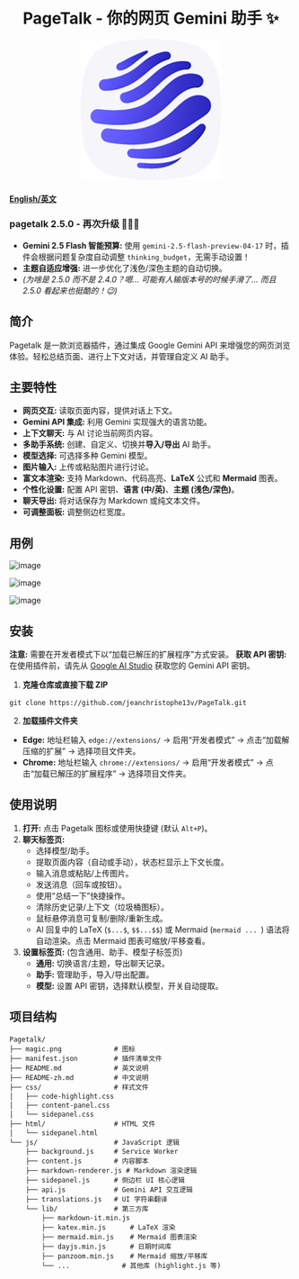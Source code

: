 <h1 align="center">
  <strong>PageTalk - 你的网页 Gemini 助手 ✨</strong>
</h1>

<p align="center">
  <a href="https://github.com/jeanchristophe13v/PageTalk"> <!-- 如果有仓库链接，请替换 -->
    <img src="magic.png?raw=true" alt="Pagetalk 图标" title="Pagetalk 图标" width="250">
  </a>
</p>

#### [English/英文](README.md)

### pagetalk 2.5.0 - 再次升级 🎉🎉🎉

*   **Gemini 2.5 Flash 智能预算:** 使用 `gemini-2.5-flash-preview-04-17` 时，插件会根据问题复杂度自动调整 `thinking_budget`，无需手动设置！
*   **主题自适应增强:** 进一步优化了浅色/深色主题的自动切换。
*   *(为啥是 2.5.0 而不是 2.4.0？嗯... 可能有人输版本号的时候手滑了... 而且 2.5.0 看起来也挺酷的！😉)*

## 简介

Pagetalk 是一款浏览器插件，通过集成 Google Gemini API 来增强您的网页浏览体验。轻松总结页面、进行上下文对话，并管理自定义 AI 助手。


## 主要特性

*   **网页交互:** 读取页面内容，提供对话上下文。
*   **Gemini API 集成:** 利用 Gemini 实现强大的语言功能。
*   **上下文聊天:** 与 AI 讨论当前网页内容。
*   **多助手系统:** 创建、自定义、切换并**导入/导出** AI 助手。
*   **模型选择:** 可选择多种 Gemini 模型。
*   **图片输入:** 上传或粘贴图片进行讨论。
*   **富文本渲染:** 支持 Markdown、代码高亮、**LaTeX** 公式和 **Mermaid** 图表。
*   **个性化设置:** 配置 API 密钥、**语言 (中/英)**、**主题 (浅色/深色)**。
*   **聊天导出:** 将对话保存为 Markdown 或纯文本文件。
*   **可调整面板:** 调整侧边栏宽度。

## 用例
![image](https://github.com/user-attachments/assets/4aa393e4-659d-433a-9d4c-583217c95158)

![image](https://github.com/user-attachments/assets/0dc31cbc-b714-4037-8185-cba15f7e4238)

![image](https://github.com/user-attachments/assets/58256468-0ce8-476b-9383-e9dab566dd24)


## 安装

**注意:** 需要在开发者模式下以“加载已解压的扩展程序”方式安装。
**获取 API 密钥:** 在使用插件前，请先从 [Google AI Studio](https://aistudio.google.com) 获取您的 Gemini API 密钥。

1. **克隆仓库或直接下载 ZIP**
```
git clone https://github.com/jeanchristophe13v/PageTalk.git
```

2. **加载插件文件夹**
- **Edge:** 地址栏输入 `edge://extensions/` -> 启用“开发者模式” -> 点击“加载解压缩的扩展” -> 选择项目文件夹。
- **Chrome:** 地址栏输入 `chrome://extensions/` -> 启用“开发者模式” -> 点击“加载已解压的扩展程序” -> 选择项目文件夹。

## 使用说明

1.  **打开:** 点击 Pagetalk 图标或使用快捷键 (默认 `Alt+P`)。
2.  **聊天标签页:**
    *   选择模型/助手。
    *   提取页面内容（自动或手动），状态栏显示上下文长度。
    *   输入消息或粘贴/上传图片。
    *   发送消息（回车或按钮）。
    *   使用“总结一下”快捷操作。
    *   清除历史记录/上下文（垃圾桶图标）。
    *   鼠标悬停消息可复制/删除/重新生成。
    *   AI 回复中的 LaTeX (`$...$`, `$$...$$`) 或 Mermaid (```mermaid ... ```) 语法将自动渲染。点击 Mermaid 图表可缩放/平移查看。
3.  **设置标签页:** (包含通用、助手、模型子标签页)
    *   **通用:** 切换语言/主题，导出聊天记录。
    *   **助手:** 管理助手，导入/导出配置。
    *   **模型:** 设置 API 密钥，选择默认模型，开关自动提取。

## 项目结构

```
Pagetalk/
├── magic.png             # 图标
├── manifest.json         # 插件清单文件
├── README.md             # 英文说明
├── README-zh.md          # 中文说明
├── css/                  # 样式文件
│   ├── code-highlight.css
│   ├── content-panel.css
│   └── sidepanel.css
├── html/                 # HTML 文件
│   └── sidepanel.html
└── js/                   # JavaScript 逻辑
    ├── background.js     # Service Worker
    ├── content.js        # 内容脚本
    ├── markdown-renderer.js # Markdown 渲染逻辑
    ├── sidepanel.js      # 侧边栏 UI 核心逻辑
    ├── api.js            # Gemini API 交互逻辑
    ├── translations.js   # UI 字符串翻译
    └── lib/              # 第三方库
        ├── markdown-it.min.js
        ├── katex.min.js      # LaTeX 渲染
        ├── mermaid.min.js    # Mermaid 图表渲染
        ├── dayjs.min.js      # 日期时间库
        ├── panzoom.min.js    # Mermaid 缩放/平移库
        └── ...             # 其他库 (highlight.js 等)
